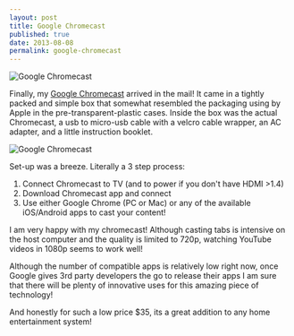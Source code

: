 ```yaml
---
layout: post
title: Google Chromecast
published: true
date: 2013-08-08
permalink: google-chromecast
---
```

![Google Chromecast](http://plankenau.com/i/at02GO.jpg "Chromecast")

Finally, my [Google Chromecast](https://www.google.com/intl/en/chrome/devices/chromecast) arrived in the mail! It came in a tightly packed and simple box that somewhat resembled the packaging using by Apple in the pre-transparent-plastic cases. Inside the box was the actual Chromecast, a usb to micro-usb cable with a velcro cable wrapper, an AC adapter, and a little instruction booklet.

![Google Chromecast](http://plankenau.com/i/kz6AEP.jpg "Chromecast Packaging")

Set-up was a breeze. Literally a 3 step process:

1. Connect Chromecast to TV (and to power if you don't have HDMI >1.4)
2. Download Chromecast app and connect
3. Use either Google Chrome (PC or Mac) or any of the available iOS/Android apps to cast your content!

I am very happy with my chromecast! Although casting tabs is intensive on the host computer and the quality is limited to 720p, watching YouTube videos in 1080p seems to work well!

Although the number of compatible apps is relatively low right now, once Google gives 3rd party developers the go to release their apps I am sure that there will be plenty of innovative uses for this amazing piece of technology!

And honestly for such a low price $35, its a great addition to any home entertainment system!
